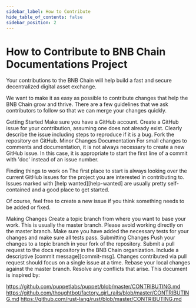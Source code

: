 ```yaml
---
sidebar_label: How to Contribute
hide_table_of_contents: false
sidebar_position: 2
---
```


# How to Contribute to BNB Chain Documentations Project

Your contributions to the BNB Chain will help build a fast and secure decentralized digital asset exchange.

We want to make it as easy as possible to contribute changes that help the BNB Chain grow and thrive. There are a few guidelines that we ask contributors to follow so that we can merge your changes quickly.

Getting Started
Make sure you have a GitHub account.
Create a GitHub issue for your contribution, assuming one does not already exist.
Clearly describe the issue including steps to reproduce if it is a bug.
Fork the repository on GitHub.
Minor Changes
Documentation
For small changes to comments and documentation, it is not always necessary to create a new GitHub issue. In this case, it is appropriate to start the first line of a commit with 'doc' instead of an issue number.

Finding things to work on
The first place to start is always looking over the current GitHub issues for the project you are interested in contributing to. Issues marked with [help wanted][help-wanted] are usually pretty self-contained and a good place to get started.

Of course, feel free to create a new issue if you think something needs to be added or fixed.

Making Changes
Create a topic branch from where you want to base your work.
This is usually the master branch.
Please avoid working directly on the master branch.
Make sure you have added the necessary tests for your changes and make sure all tests pass.
Submitting Changes
Push your changes to a topic branch in your fork of the repository.
Submit a pull request to the docs repository in the BNB Chain organization.
Include a descriptive [commit message][commit-msg].
Changes contributed via pull request should focus on a single issue at a time.
Rebase your local changes against the master branch. Resolve any conflicts that arise.
This document is inspired by:

https://github.com/puppetlabs/puppet/blob/master/CONTRIBUTING.md
https://github.com/thoughtbot/factory_girl_rails/blob/master/CONTRIBUTING.md
https://github.com/rust-lang/rust/blob/master/CONTRIBUTING.md